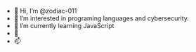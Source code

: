 - 👋 Hi, I’m @zodiac-011
- 👀 I’m interested in programing languages and cybersecurity.
- 🌱 I’m currently learning JavaScript
- 💞️ 
- 📫 

<!---
zodiac-011/zodiac-011 is a ✨ special ✨ repository because its `README.md` (this file) appears on your GitHub profile.
You can click the Preview link to take a look at your changes.
--->
